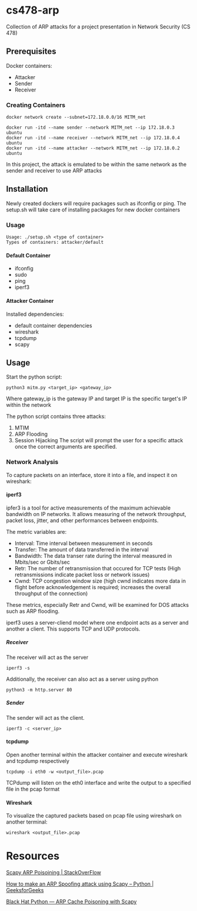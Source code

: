 # cs478-arp
Collection of ARP attacks for a project presentation in Network Security (CS 478)

## Prerequisites
Docker containers:
- Attacker
- Sender
- Receiver

### Creating Containers
```
docker network create --subnet=172.18.0.0/16 MITM_net

docker run -itd --name sender --network MITM_net --ip 172.18.0.3 ubuntu
docker run -itd --name receiver --network MITM_net --ip 172.18.0.4 ubuntu
docker run -itd --name attacker --network MITM_net --ip 172.18.0.2 ubuntu
```


In this project, the attack is emulated to be within the same network as the sender and receiver to use ARP attacks
## Installation
Newly created dockers will require packages such as ifconfig or ping.
The setup.sh will take care of installing packages for new docker containers
### Usage
    Usage: ./setup.sh <type of container>
    Types of containers: attacker/default
#### Default Container
- ifconfig
- sudo
- ping
- iperf3
#### Attacker Container
Installed dependencies:
- default container dependencies
- wireshark
- tcpdump
- scapy

## Usage
Start the python script:
```
python3 mitm.py <target_ip> <gateway_ip>
```
Where gateway_ip is the gateway IP and target IP is the specific target's IP within the network

The python script contains three attacks:
1. MTIM
2. ARP Flooding
3. Session Hijacking
The script will prompt the user for a specific attack once the correct arguments are specified.
### Network Analysis
To capture packets on an interface, store it into a file, and inspect it on wireshark:

#### iperf3
ipfer3 is a tool for active measurements of the maximum achievable bandwidth on IP networks. It allows measuring of the network throughput, packet loss, jitter, and other performances between endpoints.

The metric variables are:
- Interval:
    Time interval between measurement in seconds
- Transfer:
    The amount of data transferred in the interval
- Bandwidth:
    The data transer rate during the interval measured in Mbits/sec or Gbits/sec
- Retr:
    The number of retransmission that occured for TCP tests (High retransmissions indicate packet loss or network issues)
- Cwnd:
    TCP congestion window size (high cwnd indicates more data in flight before acknowledgement is required; increases the overall throughput of the connection)

These metrics, especially Retr and Cwnd, will be examined for DOS attacks such as ARP flooding.

iperf3 uses a server-cliend model where one endpoint acts as a server and another a client. This supports TCP and UDP protocols.
##### Receiver
The receiver will act as the server
```
iperf3 -s
```

Additionally, the receiver can also act as a server using python
```
python3 -m http.server 80
```

##### Sender
The sender will act as the client.
```
iperf3 -c <server_ip>
```

#### tcpdump
Open another terminal within the attacker container and execute wireshark and tcpdump respectively
```
tcpdump -i eth0 -w <output_file>.pcap
```
TCPdump will listen on the eth0 interface and write the output to a specified file in the pcap format
#### Wireshark
To visualize the captured packets based on pcap file using wireshark on another terminal:
```
wireshark <output_file>.pcap
```
# Resources
[Scapy ARP Poisoining | StackOverFlow](https://stackoverflow.com/questions/53055062/scapy-arp-poisoning)

[How to make an ARP Spoofing attack using Scapy – Python | GeeksforGeeks](https://www.geeksforgeeks.org/how-to-make-a-arp-spoofing-attack-using-scapy-python/)

[Black Hat Python — ARP Cache Poisoning with Scapy](https://ismailakkila.medium.com/black-hat-python-arp-cache-poisoning-with-scapy-7cb1d8b9d242)
